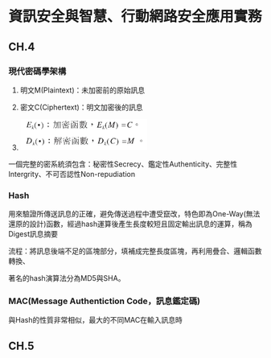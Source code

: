 # 資訊安全與智慧、行動網路安全應用實務

## CH.4
### 現代密碼學架構
1. 明文M(Plaintext)：未加密前的原始訊息
2. 密文C(Ciphertext)：明文加密後的訊息

3. <img src=".\images\1.png"/>

一個完整的密系統須包含：秘密性Secrecy、鑑定性Authenticity、完整性Intergrity、不可否認性Non-repudiation

### Hash
用來驗證所傳送訊息的正確，避免傳送過程中遭受竄改，特色即為One-Way(無法還原的設計)函數，經過hash運算後產生長度較短且固定輸出訊息的運算，稱為Digest訊息摘要

流程：將訊息後端不足的區塊部分，填補成完整長度區塊，再利用疊合、邏輯函數轉換、

著名的hash演算法分為MD5與SHA。
### MAC(Message Authentiction Code，訊息鑑定碼)
與Hash的性質非常相似，最大的不同MAC在輸入訊息時

## CH.5

